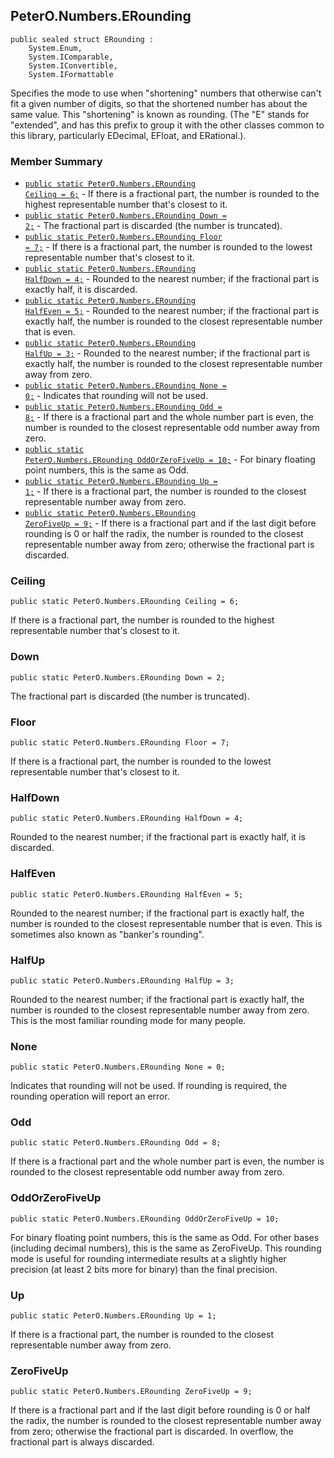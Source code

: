 ## PeterO.Numbers.ERounding

    public sealed struct ERounding :
        System.Enum,
        System.IComparable,
        System.IConvertible,
        System.IFormattable

Specifies the mode to use when "shortening" numbers that otherwise can't fit a given number of digits, so that the shortened number has about the same value. This "shortening" is known as rounding. (The "E" stands for "extended", and has this prefix to group it with the other classes common to this library, particularly EDecimal, EFloat, and ERational.).

### Member Summary
* <code>[public static PeterO.Numbers.ERounding Ceiling = 6;](#Ceiling)</code> - If there is a fractional part, the number is rounded to the highest representable number that's closest to it.
* <code>[public static PeterO.Numbers.ERounding Down = 2;](#Down)</code> - The fractional part is discarded (the number is truncated).
* <code>[public static PeterO.Numbers.ERounding Floor = 7;](#Floor)</code> - If there is a fractional part, the number is rounded to the lowest representable number that's closest to it.
* <code>[public static PeterO.Numbers.ERounding HalfDown = 4;](#HalfDown)</code> - Rounded to the nearest number; if the fractional part is exactly half, it is discarded.
* <code>[public static PeterO.Numbers.ERounding HalfEven = 5;](#HalfEven)</code> - Rounded to the nearest number; if the fractional part is exactly half, the number is rounded to the closest representable number that is even.
* <code>[public static PeterO.Numbers.ERounding HalfUp = 3;](#HalfUp)</code> - Rounded to the nearest number; if the fractional part is exactly half, the number is rounded to the closest representable number away from zero.
* <code>[public static PeterO.Numbers.ERounding None = 0;](#None)</code> - Indicates that rounding will not be used.
* <code>[public static PeterO.Numbers.ERounding Odd = 8;](#Odd)</code> - If there is a fractional part and the whole number part is even, the number is rounded to the closest representable odd number away from zero.
* <code>[public static PeterO.Numbers.ERounding OddOrZeroFiveUp = 10;](#OddOrZeroFiveUp)</code> - For binary floating point numbers, this is the same as Odd.
* <code>[public static PeterO.Numbers.ERounding Up = 1;](#Up)</code> - If there is a fractional part, the number is rounded to the closest representable number away from zero.
* <code>[public static PeterO.Numbers.ERounding ZeroFiveUp = 9;](#ZeroFiveUp)</code> - If there is a fractional part and if the last digit before rounding is 0 or half the radix, the number is rounded to the closest representable number away from zero; otherwise the fractional part is discarded.

<a id="Ceiling"></a>
### Ceiling

    public static PeterO.Numbers.ERounding Ceiling = 6;

If there is a fractional part, the number is rounded to the highest representable number that's closest to it.

<a id="Down"></a>
### Down

    public static PeterO.Numbers.ERounding Down = 2;

The fractional part is discarded (the number is truncated).

<a id="Floor"></a>
### Floor

    public static PeterO.Numbers.ERounding Floor = 7;

If there is a fractional part, the number is rounded to the lowest representable number that's closest to it.

<a id="HalfDown"></a>
### HalfDown

    public static PeterO.Numbers.ERounding HalfDown = 4;

Rounded to the nearest number; if the fractional part is exactly half, it is discarded.

<a id="HalfEven"></a>
### HalfEven

    public static PeterO.Numbers.ERounding HalfEven = 5;

Rounded to the nearest number; if the fractional part is exactly half, the number is rounded to the closest representable number that is even. This is sometimes also known as "banker's rounding".

<a id="HalfUp"></a>
### HalfUp

    public static PeterO.Numbers.ERounding HalfUp = 3;

Rounded to the nearest number; if the fractional part is exactly half, the number is rounded to the closest representable number away from zero. This is the most familiar rounding mode for many people.

<a id="None"></a>
### None

    public static PeterO.Numbers.ERounding None = 0;

Indicates that rounding will not be used. If rounding is required, the rounding operation will report an error.

<a id="Odd"></a>
### Odd

    public static PeterO.Numbers.ERounding Odd = 8;

If there is a fractional part and the whole number part is even, the number is rounded to the closest representable odd number away from zero.

<a id="OddOrZeroFiveUp"></a>
### OddOrZeroFiveUp

    public static PeterO.Numbers.ERounding OddOrZeroFiveUp = 10;

For binary floating point numbers, this is the same as Odd. For other bases (including decimal numbers), this is the same as ZeroFiveUp. This rounding mode is useful for rounding intermediate results at a slightly higher precision (at least 2 bits more for binary) than the final precision.

<a id="Up"></a>
### Up

    public static PeterO.Numbers.ERounding Up = 1;

If there is a fractional part, the number is rounded to the closest representable number away from zero.

<a id="ZeroFiveUp"></a>
### ZeroFiveUp

    public static PeterO.Numbers.ERounding ZeroFiveUp = 9;

If there is a fractional part and if the last digit before rounding is 0 or half the radix, the number is rounded to the closest representable number away from zero; otherwise the fractional part is discarded. In overflow, the fractional part is always discarded.
